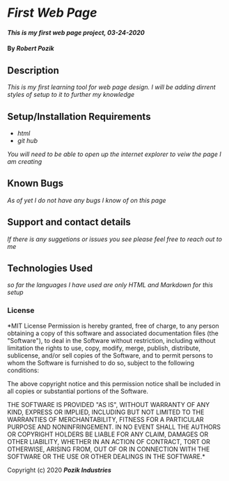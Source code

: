 # _First Web Page_

#### _This is my first web page project, 03-24-2020_

#### By _**Robert Pozik**_

## Description

_This is my first learning tool for web page design. I will be adding dirrent styles of setup to it to further my knowledge_

## Setup/Installation Requirements

* _html_
* _git hub_


_You will need to be able to open up the internet explorer to veiw the page I am creating_

## Known Bugs

_As of yet I do not have any bugs I know of on this page_

## Support and contact details

_If there is any suggetions or issues you see please feel free to reach out to me_

## Technologies Used

_so far the languages I have used are only HTML and Markdown for this setup_

### License

*MIT License
Permission is hereby granted, free of charge, to any person obtaining a copy
of this software and associated documentation files (the "Software"), to deal
in the Software without restriction, including without limitation the rights
to use, copy, modify, merge, publish, distribute, sublicense, and/or sell
copies of the Software, and to permit persons to whom the Software is
furnished to do so, subject to the following conditions:

The above copyright notice and this permission notice shall be included in all
copies or substantial portions of the Software.

THE SOFTWARE IS PROVIDED "AS IS", WITHOUT WARRANTY OF ANY KIND, EXPRESS OR
IMPLIED, INCLUDING BUT NOT LIMITED TO THE WARRANTIES OF MERCHANTABILITY,
FITNESS FOR A PARTICULAR PURPOSE AND NONINFRINGEMENT. IN NO EVENT SHALL THE
AUTHORS OR COPYRIGHT HOLDERS BE LIABLE FOR ANY CLAIM, DAMAGES OR OTHER
LIABILITY, WHETHER IN AN ACTION OF CONTRACT, TORT OR OTHERWISE, ARISING FROM,
OUT OF OR IN CONNECTION WITH THE SOFTWARE OR THE USE OR OTHER DEALINGS IN THE
SOFTWARE.*

Copyright (c) 2020 **_Pozik Industries_**